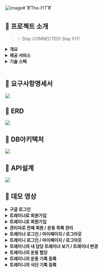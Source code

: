 ![image](https://github.com/beyond-sw-camp-spring-project-The-fit/The-fit/assets/123349044/e337efe9-285a-4d67-8f0a-87789dbb780f)# :weight_lifting:The-FIT:weight_lifting:

## :muscle: 프로젝트 소개
>  :sparkles: Stay CONNECTED! Stay FIT!

<details>
<summary>
<b>개요</b>
</summary>
The FIT은 트레이너와 트레이니(회원)가 상호작용하는 플랫폼을 제공하여, 
<br>트레이너가 트레이니를 운동 및 식단 관리 측면에서 밀착 관리를 할 수 있도록 돕는 웹 애플리케이션입니다. 
</details>
<details>
<summary>
<b>제공 서비스</b>
</summary>

### :calendar: **_캘린더 (habit tracker)_**

:bow:트레이니는 각자 본인만의 캘린더를 통해서 본인의 운동 기록과 식단 기록을 확인할 수 있습니다.
<br>운동을 수행한 날과 식단을 등록한 날에는 각각 다른 색으로 표기가 됩니다.

:raising_hand:트레이너는 본인이 담당하고 있는 트레이니의 캘린더를 확인함으로써 기록을 트래킹할 수 있습니다. 

### :boxing_glove: **_운동 기록_**
:raising_hand:트레이너는 본인이 담당하고 있는 트레이니에게 운동을 할당할 수 있습니다. 
<br>후, 이에 관한 피드백을 등록할 수 있습니다.

:bow:트레이니는 트레이너가 할당한 운동을 수행함으로써 무게, 세트, 횟수 등 세세한 정보를 포함하여 운동을 기록할 수 있습니다. 
<br>후, 트레이너가 남긴 피드백을 확인할 수 있습니다.

### :green_salad: **_식단 기록_**
:bow:트레이니는 매일 식단을 사진과 상세 설명을 포함하여 등록할 수 있습니다. 

:raising_hand:트레이너는 본인이 담당하고 있는 트레이니의 식단 기록을 확인하고 
<br>후, 피드백을 남길 수 있습니다.

</details>

<details>
<summary>
<b>기술 스택</b>
</summary>
<h3>DB<h3>

<img src="https://img.shields.io/badge/mariaDB-003545?style=for-the-badge&logo=mariaDB&logoColor=white">
<img src="https://img.shields.io/badge/Redis-DC382D?style=for-the-badge&logo=Redis&logoColor=white"> 

<h3>FRONTEND<h3>

<img src="https://img.shields.io/badge/html5-E34F26?style=for-the-badge&logo=html5&logoColor=white">
<img src="https://img.shields.io/badge/javascript-F7DF1E?style=for-the-badge&logo=javascript&logoColor=black">
<img src="https://img.shields.io/badge/css-1572B6?style=for-the-badge&logo=css3&logoColor=white">
<img src="https://img.shields.io/badge/vue.js-4FC08D?style=for-the-badge&logo=vue.js&logoColor=white">
<img src="https://img.shields.io/badge/tailwindcss-skyblue?style=for-the-badge&logo=tailwindcss&logoColor=white">

<h3>BACKEND<h3>

<img src="https://img.shields.io/badge/spring-6DB33F?style=for-the-badge&logo=spring&logoColor=white">
<img src="https://img.shields.io/badge/gradle-02303A?style=for-the-badge&logo=gradle&logoColor=white">
<img src="https://img.shields.io/badge/java-007396?style=for-the-badge&logo=java&logoColor=white">

<h3>AWS<h3>

<img src="https://img.shields.io/badge/amazonaws-navy?style=for-the-badge&logo=amazonaws&logoColor=white">
<img src="https://img.shields.io/badge/amazonec2-skyblue?style=for-the-badge&logo=amazonec2&logoColor=white">
<img src="https://img.shields.io/badge/amazonrds-02303A?style=for-the-badge&logo=amazonrds&logoColor=white">
<img src="https://img.shields.io/badge/amazons3-orange?style=for-the-badge&logo=amazons3&logoColor=white">
<img src="https://img.shields.io/badge/amazonaws-yellow?style=for-the-badge&logo=amazonaws&logoColor=white">

<h3>COMMUNICATION</h3>

<img src="https://img.shields.io/badge/git-F05032?style=for-the-badge&logo=git&logoColor=white"><img src="https://img.shields.io/badge/github-181717?style=for-the-badge&logo=github&logoColor=white">
<img src="https://img.shields.io/badge/slack-purple?style=for-the-badge&logo=slack&logoColor=white">
</details>
<br>
  
## :muscle: 요구사항명세서
<img src="https://github.com/beyond-sw-camp-spring-project-The-fit/The-fit/blob/docs/The%20FIT%20%EC%82%AC%EC%A7%84%20%EC%9E%90%EB%A3%8C/The%20FIT%20%EC%9A%94%EA%B5%AC%EC%82%AC%ED%95%AD%20%EB%AA%85%EC%84%B8%EC%84%9C.png?raw=true">

## :muscle: ERD

<img src="https://github.com/beyond-sw-camp-spring-project-The-fit/The-fit/blob/docs/The%20FIT%20%EC%82%AC%EC%A7%84%20%EC%9E%90%EB%A3%8C/The%20FIT%20%EB%85%BC%EB%A6%AC%EC%A0%81%20ERD.png?raw=true">

## :muscle: DB아키텍처

<img src="https://github.com/beyond-sw-camp-spring-project-The-fit/The-fit/blob/docs/The%20FIT%20%EC%82%AC%EC%A7%84%20%EC%9E%90%EB%A3%8C/The%20FIT%20DB%20%EC%95%84%ED%82%A4%ED%85%8D%EC%B3%90.png?raw=true">

## :muscle: API설계
<img src="https://github.com/beyond-sw-camp-spring-project-The-fit/The-fit/blob/docs/The%20FIT%20%EC%82%AC%EC%A7%84%20%EC%9E%90%EB%A3%8C/The%20FIT%20API%EC%84%A4%EA%B3%84.png?raw=true">

## :muscle: 데모 영상
<details>
<summary>
<b>구글 로그인</b>
</summary>
<img src="https://github.com/beyond-sw-camp-spring-project-The-fit/The-fit/blob/docs/%E1%84%83%E1%85%A6%E1%84%86%E1%85%A9%20%E1%84%8B%E1%85%A7%E1%86%BC%E1%84%89%E1%85%A1%E1%86%BC/0.%20%E1%84%80%E1%85%AE%E1%84%80%E1%85%B3%E1%86%AF%E1%84%85%E1%85%A9%E1%84%80%E1%85%B3%E1%84%8B%E1%85%B5%E1%86%AB.gif?raw=true">
</details>

<details>
<summary>
<b>트레이너로 회원가입</b>
</summary>
<img src="https://github.com/beyond-sw-camp-spring-project-The-fit/The-fit/blob/docs/%E1%84%83%E1%85%A6%E1%84%86%E1%85%A9%20%E1%84%8B%E1%85%A7%E1%86%BC%E1%84%89%E1%85%A1%E1%86%BC/1.%20trainer%20%E1%84%92%E1%85%AC%E1%84%8B%E1%85%AF%E1%86%AB%E1%84%80%E1%85%A1%E1%84%8B%E1%85%B5%E1%86%B8.gif?raw=true">
</details>

<details>
<summary>
<b>트레이니로 회원가입</b>
</summary>
<img src="https://github.com/beyond-sw-camp-spring-project-The-fit/The-fit/blob/docs/%E1%84%83%E1%85%A6%E1%84%86%E1%85%A9%20%E1%84%8B%E1%85%A7%E1%86%BC%E1%84%89%E1%85%A1%E1%86%BC/2.%20member%20%E1%84%92%E1%85%AC%E1%84%8B%E1%85%AF%E1%86%AB%E1%84%80%E1%85%A1%E1%84%8B%E1%85%B5%E1%86%B8.gif?raw=true">
</details>

<details>
<summary>
<b>관리자로 전체 회원 / 운동 목록 관리</b>
</summary>
<img src="https://github.com/beyond-sw-camp-spring-project-The-fit/The-fit/blob/docs/%E1%84%83%E1%85%A6%E1%84%86%E1%85%A9%20%E1%84%8B%E1%85%A7%E1%86%BC%E1%84%89%E1%85%A1%E1%86%BC/3.%20admin%20%E1%84%8C%E1%85%A5%E1%86%AB%E1%84%8E%E1%85%A6%E1%84%92%E1%85%AC%E1%84%8B%E1%85%AF%E1%86%AB%E1%84%80%E1%85%AA%E1%86%AB%E1%84%85%E1%85%B5,%20%E1%84%8B%E1%85%AE%E1%86%AB%E1%84%83%E1%85%A9%E1%86%BC%E1%84%86%E1%85%A9%E1%86%A8%E1%84%85%E1%85%A9%E1%86%A8%E1%84%80%E1%85%AA%E1%86%AB%E1%84%85%E1%85%B5.gif?raw=true">
</details>

<details>
<summary>
<b>트레이너 로그인 / 마이페이지 / 로그아웃</b>
</summary>
<img src="https://github.com/beyond-sw-camp-spring-project-The-fit/The-fit/blob/docs/%E1%84%83%E1%85%A6%E1%84%86%E1%85%A9%20%E1%84%8B%E1%85%A7%E1%86%BC%E1%84%89%E1%85%A1%E1%86%BC/4.%20trainer%20%E1%84%85%E1%85%A9%E1%84%80%E1%85%B3%E1%84%8B%E1%85%B5%E1%86%AB,%20%E1%84%82%E1%85%A2%E1%84%8C%E1%85%A5%E1%86%BC%E1%84%87%E1%85%A9,%20%E1%84%85%E1%85%A9%E1%84%80%E1%85%B3%E1%84%8B%E1%85%A1%E1%84%8B%E1%85%AE%E1%86%BA.gif?raw=true">
</details>

<details>
<summary>
<b>트레이니 로그인 / 마이페이지 / 로그아웃</b>
</summary>
<img src="https://github.com/beyond-sw-camp-spring-project-The-fit/The-fit/blob/docs/%E1%84%83%E1%85%A6%E1%84%86%E1%85%A9%20%E1%84%8B%E1%85%A7%E1%86%BC%E1%84%89%E1%85%A1%E1%86%BC/5.%20member%20%E1%84%85%E1%85%A9%E1%84%80%E1%85%B3%E1%84%8B%E1%85%B5%E1%86%AB,%20%E1%84%82%E1%85%A2%E1%84%8C%E1%85%A5%E1%86%BC%E1%84%87%E1%85%A9,%20%E1%84%85%E1%85%A9%E1%84%80%E1%85%B3%E1%84%8B%E1%85%A1%E1%84%8B%E1%85%AE%E1%86%BA.gif?raw=true">
</details>

<details>
<summary>
<b>트레이니의 내 담당 트레이너 보기 / 트레이너 변경</b>
</summary>
<img src="https://github.com/beyond-sw-camp-spring-project-The-fit/The-fit/blob/docs/%E1%84%83%E1%85%A6%E1%84%86%E1%85%A9%20%E1%84%8B%E1%85%A7%E1%86%BC%E1%84%89%E1%85%A1%E1%86%BC/6.%20member%20%E1%84%90%E1%85%B3%E1%84%85%E1%85%A6%E1%84%8B%E1%85%B5%E1%84%82%E1%85%A5%E1%84%87%E1%85%A9%E1%84%80%E1%85%B5%20%E1%84%86%E1%85%B5%E1%86%BE%20%E1%84%90%E1%85%B3%E1%84%85%E1%85%A6%E1%84%8B%E1%85%B5%E1%84%82%E1%85%A5%20%E1%84%89%E1%85%AE%E1%84%8C%E1%85%A5%E1%86%BC.gif?raw=true">
</details>

<details>
<summary>
<b>트레이너의 운동 할당</b>
</summary>
<img src="https://github.com/beyond-sw-camp-spring-project-The-fit/The-fit/blob/docs/%E1%84%83%E1%85%A6%E1%84%86%E1%85%A9%20%E1%84%8B%E1%85%A7%E1%86%BC%E1%84%89%E1%85%A1%E1%86%BC/7.%20trainer%20%E1%84%90%E1%85%B3%E1%84%85%E1%85%A6%E1%84%8B%E1%85%B5%E1%84%82%E1%85%B5%E1%84%8B%E1%85%A6%E1%84%80%E1%85%A6%20%E1%84%8B%E1%85%AE%E1%86%AB%E1%84%83%E1%85%A9%E1%86%BC%E1%84%92%E1%85%A1%E1%86%AF%E1%84%83%E1%85%A1%E1%86%BC.gif?raw=true">
</details>

<details>
<summary>
<b>트레이니의 운동 기록 등록</b>
</summary>
<img src="https://github.com/beyond-sw-camp-spring-project-The-fit/The-fit/blob/docs/%E1%84%83%E1%85%A6%E1%84%86%E1%85%A9%20%E1%84%8B%E1%85%A7%E1%86%BC%E1%84%89%E1%85%A1%E1%86%BC/8.%20member%20%E1%84%8B%E1%85%AE%E1%86%AB%E1%84%83%E1%85%A9%E1%86%BC%E1%84%83%E1%85%B3%E1%86%BC%E1%84%85%E1%85%A9%E1%86%A8.gif?raw=true">
</details>

<details>
<summary>
<b>트레이니의 식단 기록 등록</b>
</summary>
<img src="https://github.com/beyond-sw-camp-spring-project-The-fit/The-fit/blob/docs/%E1%84%83%E1%85%A6%E1%84%86%E1%85%A9%20%E1%84%8B%E1%85%A7%E1%86%BC%E1%84%89%E1%85%A1%E1%86%BC/9.%20member%20%E1%84%89%E1%85%B5%E1%86%A8%E1%84%83%E1%85%A1%E1%86%AB%20%E1%84%83%E1%85%B3%E1%86%BC%E1%84%85%E1%85%A9%E1%86%A8.gif?raw=true">
</details>
